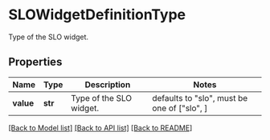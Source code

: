 # SLOWidgetDefinitionType

Type of the SLO widget.

## Properties
Name | Type | Description | Notes
------------ | ------------- | ------------- | -------------
**value** | **str** | Type of the SLO widget. | defaults to "slo",  must be one of ["slo", ]

[[Back to Model list]](README.md#documentation-for-models) [[Back to API list]](README.md#documentation-for-api-endpoints) [[Back to README]](README.md)


